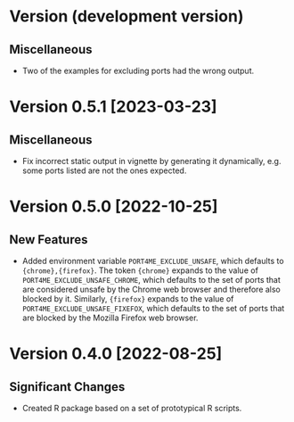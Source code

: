 # Version (development version)

## Miscellaneous

* Two of the examples for excluding ports had the wrong output.


# Version 0.5.1 [2023-03-23]

## Miscellaneous

 * Fix incorrect static output in vignette by generating it
   dynamically, e.g. some ports listed are not the ones expected.
 

# Version 0.5.0 [2022-10-25]

## New Features

 * Added environment variable `PORT4ME_EXCLUDE_UNSAFE`, which defaults
   to `{chrome},{firefox}`.  The token `{chrome}` expands to the value
   of `PORT4ME_EXCLUDE_UNSAFE_CHROME`, which defaults to the set of
   ports that are considered unsafe by the Chrome web browser and
   therefore also blocked by it.  Similarly, `{firefox}` expands to
   the value of `PORT4ME_EXCLUDE_UNSAFE_FIXEFOX`, which defaults to
   the set of ports that are blocked by the Mozilla Firefox web browser.
 

# Version 0.4.0 [2022-08-25]

## Significant Changes

 * Created R package based on a set of prototypical R scripts.

